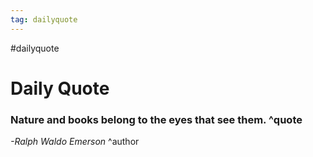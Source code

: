 ```yaml
---
tag: dailyquote
---
```


#dailyquote

# Daily Quote

### Nature and books belong to the eyes that see them. ^quote
*-Ralph Waldo Emerson* ^author
